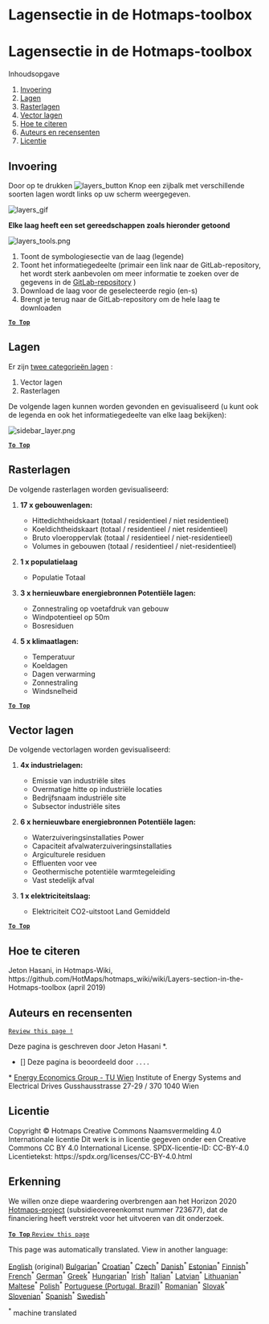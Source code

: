 <h1> <a class="anchor" id="layers-section-in-the-hotmaps-toolbox" href="#layers-section-in-the-hotmaps-toolbox"><i class="fa fa-link"></i></a> Lagensectie in de Hotmaps-toolbox </h1><h1> <a class="anchor" id="layers-section-in-the-hotmaps-toolbox" href="#layers-section-in-the-hotmaps-toolbox"><i class="fa fa-link"></i></a> Lagensectie in de Hotmaps-toolbox </h1><p> Inhoudsopgave </p><ol><li> <a href="#introduction">Invoering</a> </li><li> <a href="#layers">Lagen</a> </li><li> <a href="#raster-layers">Rasterlagen</a> </li><li> <a href="#vector-layers">Vector lagen</a> </li><li> <a href="#how-to-cite">Hoe te citeren</a> </li><li> <a href="#authors-and-reviewers">Auteurs en recensenten</a> </li><li> <a href="#license">Licentie</a> </li></ol><h2> <a class="anchor" id="introduction" href="#introduction"><i class="fa fa-link"></i></a> Invoering </h2><p> Door op te drukken <img alt="layers_button" src="https://github.com/HotMaps/hotmaps_wiki/blob/master/Images/general_tool_functionalities_and_structure/layers_button.PNG"/> Knop een zijbalk met verschillende soorten lagen wordt links op uw scherm weergegeven. </p><p><img alt="layers_gif" src="https://github.com/HotMaps/hotmaps_wiki/blob/master/Images/general_tool_functionalities_and_structure/layers.gif"/></p><p> <strong>Elke laag heeft een set gereedschappen zoals hieronder getoond</strong> </p><p><img alt="layers_tools.png" src="https://github.com/HotMaps/hotmaps_wiki/blob/master/Images/general_tool_functionalities_and_structure/layers_tools.png"/></p><ol><li> Toont de symbologiesectie van de laag (legende) </li><li> Toont het informatiegedeelte (primair een link naar de GitLab-repository, het wordt sterk aanbevolen om meer informatie te zoeken over de gegevens in de <a href="https://gitlab.com/hotmaps">GitLab-repository</a> ) </li><li> Download de laag voor de geselecteerde regio (en-s) </li><li> Brengt je terug naar de GitLab-repository om de hele laag te downloaden </li></ol><p><ins> <code><strong><a href="#table-of-contents">To Top</a></strong></code> </ins> </p><h2> <a class="anchor" id="layers" href="#layers"><i class="fa fa-link"></i></a> Lagen </h2><p> Er zijn <a href="https://www.gislounge.com/geodatabases-explored-vector-and-raster-data">twee categorieën lagen</a> : </p><ol><li> Vector lagen </li><li> Rasterlagen </li></ol><p> De volgende lagen kunnen worden gevonden en gevisualiseerd (u kunt ook de legenda en ook het informatiegedeelte van elke laag bekijken): </p><p><img alt="sidebar_layer.png" src="https://github.com/HotMaps/hotmaps_wiki/blob/master/Images/general_tool_functionalities_and_structure/all_layers.png"/></p><p><ins> <code><strong><a href="#table-of-contents">To Top</a></strong></code> </ins> </p><h2> <a class="anchor" id="raster-layers" href="#raster-layers"><i class="fa fa-link"></i></a> Rasterlagen </h2><p> De volgende rasterlagen worden gevisualiseerd: </p><ol><li><p> <strong>17 x gebouwenlagen:</strong> </p><ul><li> Hittedichtheidskaart (totaal / residentieel / niet residentieel) </li><li> Koeldichtheidskaart (totaal / residentieel / niet residentieel) </li><li> Bruto vloeroppervlak (totaal / residentieel / niet-residentieel) </li><li> Volumes in gebouwen (totaal / residentieel / niet-residentieel) </li></ul></li><li><p> <strong>1 x populatielaag</strong> </p><ul><li> Populatie Totaal </li></ul></li><li><p> <strong>3 x hernieuwbare energiebronnen Potentiële lagen:</strong> </p><ul><li> Zonnestraling op voetafdruk van gebouw </li><li> Windpotentieel op 50m </li><li> Bosresiduen </li></ul></li><li><p> <strong>5 x klimaatlagen:</strong> </p><ul><li> Temperatuur </li><li> Koeldagen </li><li> Dagen verwarming </li><li> Zonnestraling </li><li> Windsnelheid </li></ul></li></ol><p><ins> <code><strong><a href="#table-of-contents">To Top</a></strong></code> </ins> </p><h2> <a class="anchor" id="vector-layers" href="#vector-layers"><i class="fa fa-link"></i></a> Vector lagen </h2><p> De volgende vectorlagen worden gevisualiseerd: </p><ol><li><p> <strong>4x industrielagen:</strong> </p><ul><li> Emissie van industriële sites </li><li> Overmatige hitte op industriële locaties </li><li> Bedrijfsnaam industriële site </li><li> Subsector industriële sites </li></ul></li><li><p> <strong>6 x hernieuwbare energiebronnen Potentiële lagen:</strong> </p><ul><li> Waterzuiveringsinstallaties Power </li><li> Capaciteit afvalwaterzuiveringsinstallaties </li><li> Argiculturele residuen </li><li> Effluenten voor vee </li><li> Geothermische potentiële warmtegeleiding </li><li> Vast stedelijk afval </li></ul></li><li><p> <strong>1 x elektriciteitslaag:</strong> </p><ul><li> Elektriciteit CO2-uitstoot Land Gemiddeld </li></ul></li></ol><p><ins> <code><strong><a href="#table-of-contents">To Top</a></strong></code> </ins> </p><h2> <a class="anchor" id="how-to-cite" href="#how-to-cite"><i class="fa fa-link"></i></a> Hoe te citeren </h2><p> Jeton Hasani, in Hotmaps-Wiki, https://github.com/HotMaps/hotmaps_wiki/wiki/Layers-section-in-the-Hotmaps-toolbox (april 2019) </p><h2> <a class="anchor" id="authors-and-reviewers" href="#authors-and-reviewers"><i class="fa fa-link"></i></a> Auteurs en recensenten </h2><p> <code><a href="https://github.com/HotMaps/hotmaps_wiki/wiki/Layer-Section/_edit">Review this page !</a></code> </p> <p> Deze pagina is geschreven door Jeton Hasani *. </p><ul><li> [] Deze pagina is beoordeeld door <code>....</code> </li></ul><p> * <a href="https://eeg.tuwien.ac.at/">Energy Economics Group - TU Wien</a> Institute of Energy Systems and Electrical Drives Gusshausstrasse 27-29 / 370 1040 Wien </p><h2> <a class="anchor" id="license" href="#license"><i class="fa fa-link"></i></a> Licentie </h2><p> Copyright © Hotmaps Creative Commons Naamsvermelding 4.0 Internationale licentie Dit werk is in licentie gegeven onder een Creative Commons CC BY 4.0 International License. SPDX-licentie-ID: CC-BY-4.0 Licentietekst: https://spdx.org/licenses/CC-BY-4.0.html </p><h2> <a class="anchor" id="acknowledgement" href="#acknowledgement"><i class="fa fa-link"></i></a> Erkenning </h2><p> We willen onze diepe waardering overbrengen aan het Horizon 2020 <a href="https://www.hotmaps-project.eu">Hotmaps-project</a> (subsidieovereenkomst nummer 723677), dat de financiering heeft verstrekt voor het uitvoeren van dit onderzoek. </p><p><ins> <code><strong><a href="#table-of-contents">To Top</a></strong></code> </ins> <code><a href="https://github.com/HotMaps/hotmaps_wiki/wiki/Layer-Section/_edit">Review this page</a></code> </p>
<!--- THIS IS A SUPER UNIQUE IDENTIFIER -->

This page was automatically translated. View in another language:

[English](../en/Layers-section-in-the-Hotmaps-toolbox) (original) [Bulgarian](../bg/Layers-section-in-the-Hotmaps-toolbox)<sup>\*</sup> [Croatian](../hr/Layers-section-in-the-Hotmaps-toolbox)<sup>\*</sup> [Czech](../cs/Layers-section-in-the-Hotmaps-toolbox)<sup>\*</sup> [Danish](../da/Layers-section-in-the-Hotmaps-toolbox)<sup>\*</sup>  [Estonian](../et/Layers-section-in-the-Hotmaps-toolbox)<sup>\*</sup> [Finnish](../fi/Layers-section-in-the-Hotmaps-toolbox)<sup>\*</sup> [French](../fr/Layers-section-in-the-Hotmaps-toolbox)<sup>\*</sup> [German](../de/Layers-section-in-the-Hotmaps-toolbox)<sup>\*</sup> [Greek](../el/Layers-section-in-the-Hotmaps-toolbox)<sup>\*</sup> [Hungarian](../hu/Layers-section-in-the-Hotmaps-toolbox)<sup>\*</sup> [Irish](../ga/Layers-section-in-the-Hotmaps-toolbox)<sup>\*</sup> [Italian](../it/Layers-section-in-the-Hotmaps-toolbox)<sup>\*</sup> [Latvian](../lv/Layers-section-in-the-Hotmaps-toolbox)<sup>\*</sup> [Lithuanian](../lt/Layers-section-in-the-Hotmaps-toolbox)<sup>\*</sup> [Maltese](../mt/Layers-section-in-the-Hotmaps-toolbox)<sup>\*</sup> [Polish](../pl/Layers-section-in-the-Hotmaps-toolbox)<sup>\*</sup> [Portuguese (Portugal, Brazil)](../pt/Layers-section-in-the-Hotmaps-toolbox)<sup>\*</sup> [Romanian](../ro/Layers-section-in-the-Hotmaps-toolbox)<sup>\*</sup> [Slovak](../sk/Layers-section-in-the-Hotmaps-toolbox)<sup>\*</sup> [Slovenian](../sl/Layers-section-in-the-Hotmaps-toolbox)<sup>\*</sup> [Spanish](../es/Layers-section-in-the-Hotmaps-toolbox)<sup>\*</sup> [Swedish](../sv/Layers-section-in-the-Hotmaps-toolbox)<sup>\*</sup> 

<sup>\*</sup> machine translated
